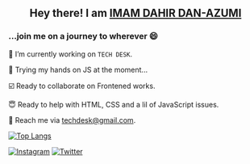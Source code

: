 
## <p align = "center"> Hey there! I am [IMAM DAHIR DAN-AZUMI](imamddahir.netlify.app)
<p>
  
### ...join me on a journey to wherever 😄 

🔭 I’m currently working on `TECH DESK`. 

💬 Trying my hands on JS at the moment...

☑️ Ready to collaborate on Frontened works.

😇 Ready to help with HTML, CSS and a lil of JavaScript issues.

📧 Reach me via techdesk@gmail.com.


[![Top Langs](https://github-readme-stats.vercel.app/api/top-langs/?username=eimaam)](https://github.com/eimaam/github-readme-stats)

  [![Instagram](https://img.shields.io/badge/eimaam-%23E4405F.svg?style=for-the-badge&logo=Instagram&logoColor=white)](https://www.instagram.com/eimaam_d/)
  [![Twitter](https://img.shields.io/badge/Twitter-1DA1F2?style=for-the-badge&logo=twitter&logoColor=white)](https://twitter.com/eimaam_d)




